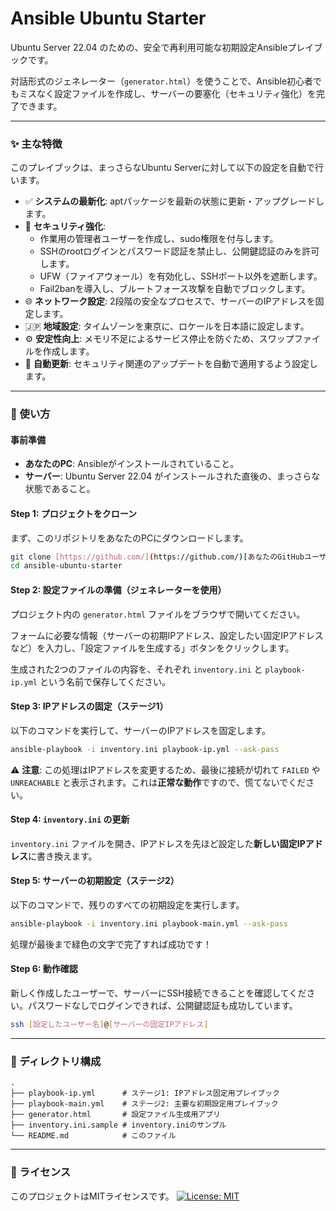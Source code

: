 # Ansible Ubuntu Starter

Ubuntu Server 22.04 のための、安全で再利用可能な初期設定Ansibleプレイブックです。

対話形式のジェネレーター（`generator.html`）を使うことで、Ansible初心者でもミスなく設定ファイルを作成し、サーバーの要塞化（セキュリティ強化）を完了できます。

---

### ✨ 主な特徴

このプレイブックは、まっさらなUbuntu Serverに対して以下の設定を自動で行います。

* ✅ **システムの最新化**: aptパッケージを最新の状態に更新・アップグレードします。
* 🔐 **セキュリティ強化**:
    * 作業用の管理者ユーザーを作成し、sudo権限を付与します。
    * SSHのrootログインとパスワード認証を禁止し、公開鍵認証のみを許可します。
    * UFW（ファイアウォール）を有効化し、SSHポート以外を遮断します。
    * Fail2banを導入し、ブルートフォース攻撃を自動でブロックします。
* 🌐 **ネットワーク設定**: 2段階の安全なプロセスで、サーバーのIPアドレスを固定します。
* 🇯🇵 **地域設定**: タイムゾーンを東京に、ロケールを日本語に設定します。
* ⚙️ **安定性向上**: メモリ不足によるサービス停止を防ぐため、スワップファイルを作成します。
* 🔄 **自動更新**: セキュリティ関連のアップデートを自動で適用するよう設定します。

---

### 🚀 使い方

#### 事前準備
* **あなたのPC**: Ansibleがインストールされていること。
* **サーバー**: Ubuntu Server 22.04 がインストールされた直後の、まっさらな状態であること。

#### Step 1: プロジェクトをクローン
まず、このリポジトリをあなたのPCにダウンロードします。
```bash
git clone [https://github.com/](https://github.com/)[あなたのGitHubユーザー名]/ansible-ubuntu-starter.git
cd ansible-ubuntu-starter
```

#### Step 2: 設定ファイルの準備（ジェネレーターを使用）
プロジェクト内の `generator.html` ファイルをブラウザで開いてください。

フォームに必要な情報（サーバーの初期IPアドレス、設定したい固定IPアドレスなど）を入力し、「設定ファイルを生成する」ボタンをクリックします。

生成された2つのファイルの内容を、それぞれ `inventory.ini` と `playbook-ip.yml` という名前で保存してください。

#### Step 3: IPアドレスの固定（ステージ1）
以下のコマンドを実行して、サーバーのIPアドレスを固定します。
```bash
ansible-playbook -i inventory.ini playbook-ip.yml --ask-pass
```
⚠️ **注意**: この処理はIPアドレスを変更するため、最後に接続が切れて `FAILED` や `UNREACHABLE` と表示されます。これは**正常な動作**ですので、慌てないでください。

#### Step 4: `inventory.ini` の更新
`inventory.ini` ファイルを開き、IPアドレスを先ほど設定した**新しい固定IPアドレス**に書き換えます。

#### Step 5: サーバーの初期設定（ステージ2）
以下のコマンドで、残りのすべての初期設定を実行します。
```bash
ansible-playbook -i inventory.ini playbook-main.yml --ask-pass
```
処理が最後まで緑色の文字で完了すれば成功です！

#### Step 6: 動作確認
新しく作成したユーザーで、サーバーにSSH接続できることを確認してください。パスワードなしでログインできれば、公開鍵認証も成功しています。
```bash
ssh [設定したユーザー名]@[サーバーの固定IPアドレス]
```

---

### 📁 ディレクトリ構成
```
.
├── playbook-ip.yml      # ステージ1: IPアドレス固定用プレイブック
├── playbook-main.yml    # ステージ2: 主要な初期設定用プレイブック
├── generator.html       # 設定ファイル生成用アプリ
├── inventory.ini.sample # inventory.iniのサンプル
└── README.md            # このファイル
```

---
### 📄 ライセンス
このプロジェクトはMITライセンスです。
[![License: MIT](https://img.shields.io/badge/License-MIT-yellow.svg)](https://opensource.org/licenses/MIT)
